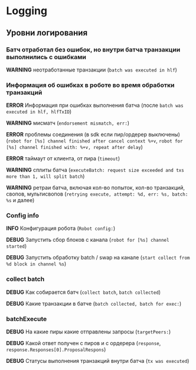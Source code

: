 # Logging

## Уровни логирования

### Батч отработал без ошибок, но внутри батча транзакции выполнились с ошибками

**WARNING** неотработанные транзакции (`batch was executed in hlf`)

### Информация об ошибках в роботе во время обработки транзакций

**ERROR** Информация при ошибках выполнения батча (после `batch was executed in hlf, hlfTxID`)

**WARNING** мисматч (`endorsement mismatch, err:`)

**ERROR** проблемы соединения (в sdk если пир/ордерер выключены) (`robot for [%s] channel finished after cancel context %+v`, `robot for [%s] channel finished with: %+v, repeat after delay`)

**ERROR** таймаут от клиента, от пира (`timeout`)

**WARNING** сплиты батча (`executeBatch: request size exceeded and txs more than 1, will split batch`)

**WARNING** ретраи батча, включая кол-во попыток, кол-во транзакций, свопов, мультисвопов (`retrying execute, attempt: %d, err: %s, batch: %s` и далее)

### Config info

**INFO** Конфигурация робота (`Robot config:`)

**DEBUG** Запустить сбор блоков с канала (`robot for [%s] channel started`)

**DEBUG** Запустить обработку batch / swap на канале (`start collect from %d block in channel %s`)

### collect batch

**DEBUG** Как собирается батч (`collect batch`, `batch collected`)

**DEBUG** Какие транзакции в батче (`batch collected, batch for exec:`)

### batchExecute

**DEBUG** На какие пиры какие отправлены запросы (`targetPeers:`)

**DEBUG** Какой ответ получен с пиров и с ордерера (`response`, `response.Responses[0].ProposalRespons`)

**DEBUG** Статусы выполнения транзакций внутри батча (`tx was executed`)
